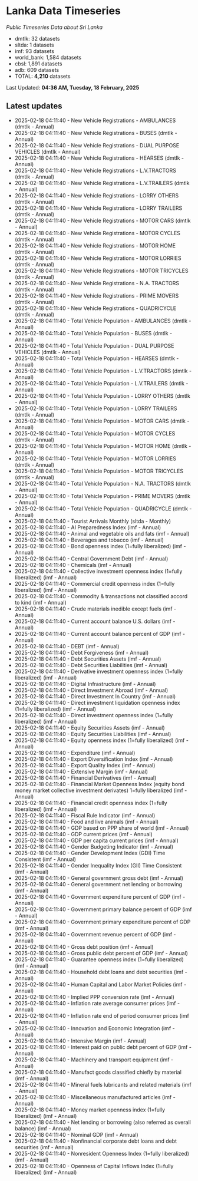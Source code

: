 # Lanka Data Timeseries
*Public Timeseries Data about Sri Lanka*

* dmtlk: 32 datasets
* sltda: 1 datasets
* imf: 93 datasets
* world_bank: 1,584 datasets
* cbsl: 1,891 datasets
* adb: 609 datasets
* TOTAL: **4,210** datasets

Last Updated: **04:36 AM, Tuesday, 18 February, 2025**

## Latest updates

* 2025-02-18 04:11:40 - New Vehicle Registrations - AMBULANCES (dmtlk - Annual)
* 2025-02-18 04:11:40 - New Vehicle Registrations - BUSES (dmtlk - Annual)
* 2025-02-18 04:11:40 - New Vehicle Registrations - DUAL PURPOSE VEHICLES (dmtlk - Annual)
* 2025-02-18 04:11:40 - New Vehicle Registrations - HEARSES (dmtlk - Annual)
* 2025-02-18 04:11:40 - New Vehicle Registrations - L.V.TRACTORS (dmtlk - Annual)
* 2025-02-18 04:11:40 - New Vehicle Registrations - L.V.TRAILERS (dmtlk - Annual)
* 2025-02-18 04:11:40 - New Vehicle Registrations - LORRY OTHERS (dmtlk - Annual)
* 2025-02-18 04:11:40 - New Vehicle Registrations - LORRY TRAILERS (dmtlk - Annual)
* 2025-02-18 04:11:40 - New Vehicle Registrations - MOTOR CARS (dmtlk - Annual)
* 2025-02-18 04:11:40 - New Vehicle Registrations - MOTOR CYCLES (dmtlk - Annual)
* 2025-02-18 04:11:40 - New Vehicle Registrations - MOTOR HOME (dmtlk - Annual)
* 2025-02-18 04:11:40 - New Vehicle Registrations - MOTOR LORRIES (dmtlk - Annual)
* 2025-02-18 04:11:40 - New Vehicle Registrations - MOTOR TRICYCLES (dmtlk - Annual)
* 2025-02-18 04:11:40 - New Vehicle Registrations - N.A. TRACTORS (dmtlk - Annual)
* 2025-02-18 04:11:40 - New Vehicle Registrations - PRIME MOVERS (dmtlk - Annual)
* 2025-02-18 04:11:40 - New Vehicle Registrations - QUADRICYCLE (dmtlk - Annual)
* 2025-02-18 04:11:40 - Total Vehicle Population - AMBULANCES (dmtlk - Annual)
* 2025-02-18 04:11:40 - Total Vehicle Population - BUSES (dmtlk - Annual)
* 2025-02-18 04:11:40 - Total Vehicle Population - DUAL PURPOSE VEHICLES (dmtlk - Annual)
* 2025-02-18 04:11:40 - Total Vehicle Population - HEARSES (dmtlk - Annual)
* 2025-02-18 04:11:40 - Total Vehicle Population - L.V.TRACTORS (dmtlk - Annual)
* 2025-02-18 04:11:40 - Total Vehicle Population - L.V.TRAILERS (dmtlk - Annual)
* 2025-02-18 04:11:40 - Total Vehicle Population - LORRY OTHERS (dmtlk - Annual)
* 2025-02-18 04:11:40 - Total Vehicle Population - LORRY TRAILERS (dmtlk - Annual)
* 2025-02-18 04:11:40 - Total Vehicle Population - MOTOR CARS (dmtlk - Annual)
* 2025-02-18 04:11:40 - Total Vehicle Population - MOTOR CYCLES (dmtlk - Annual)
* 2025-02-18 04:11:40 - Total Vehicle Population - MOTOR HOME (dmtlk - Annual)
* 2025-02-18 04:11:40 - Total Vehicle Population - MOTOR LORRIES (dmtlk - Annual)
* 2025-02-18 04:11:40 - Total Vehicle Population - MOTOR TRICYCLES (dmtlk - Annual)
* 2025-02-18 04:11:40 - Total Vehicle Population - N.A. TRACTORS (dmtlk - Annual)
* 2025-02-18 04:11:40 - Total Vehicle Population - PRIME MOVERS (dmtlk - Annual)
* 2025-02-18 04:11:40 - Total Vehicle Population - QUADRICYCLE (dmtlk - Annual)
* 2025-02-18 04:11:40 - Tourist Arrivals Monthly (sltda - Monthly)
* 2025-02-18 04:11:40 - AI Preparedness Index (imf - Annual)
* 2025-02-18 04:11:40 - Animal and vegetable oils and fats (imf - Annual)
* 2025-02-18 04:11:40 - Beverages and tobacco (imf - Annual)
* 2025-02-18 04:11:40 - Bond openness index (1=fully liberalized) (imf - Annual)
* 2025-02-18 04:11:40 - Central Government Debt (imf - Annual)
* 2025-02-18 04:11:40 - Chemicals (imf - Annual)
* 2025-02-18 04:11:40 - Collective investment openness index (1=fully liberalized) (imf - Annual)
* 2025-02-18 04:11:40 - Commercial credit openness index (1=fully liberalized) (imf - Annual)
* 2025-02-18 04:11:40 - Commodity & transactions not classified accord to kind (imf - Annual)
* 2025-02-18 04:11:40 - Crude materials inedible except fuels (imf - Annual)
* 2025-02-18 04:11:40 - Current account balance U.S. dollars (imf - Annual)
* 2025-02-18 04:11:40 - Current account balance percent of GDP (imf - Annual)
* 2025-02-18 04:11:40 - DEBT (imf - Annual)
* 2025-02-18 04:11:40 - Debt Forgiveness (imf - Annual)
* 2025-02-18 04:11:40 - Debt Securities Assets (imf - Annual)
* 2025-02-18 04:11:40 - Debt Securities Liabilities (imf - Annual)
* 2025-02-18 04:11:40 - Derivative investment openness index (1=fully liberalized) (imf - Annual)
* 2025-02-18 04:11:40 - Digital Infrastructure (imf - Annual)
* 2025-02-18 04:11:40 - Direct Investment Abroad (imf - Annual)
* 2025-02-18 04:11:40 - Direct Investment In Country (imf - Annual)
* 2025-02-18 04:11:40 - Direct investment liquidation openness index (1=fully liberalized) (imf - Annual)
* 2025-02-18 04:11:40 - Direct investment openness index (1=fully liberalized) (imf - Annual)
* 2025-02-18 04:11:40 - Equity Securities Assets (imf - Annual)
* 2025-02-18 04:11:40 - Equity Securities Liabilities (imf - Annual)
* 2025-02-18 04:11:40 - Equity openness index (1=fully liberalized) (imf - Annual)
* 2025-02-18 04:11:40 - Expenditure (imf - Annual)
* 2025-02-18 04:11:40 - Export Diversification Index (imf - Annual)
* 2025-02-18 04:11:40 - Export Quality Index (imf - Annual)
* 2025-02-18 04:11:40 - Extensive Margin (imf - Annual)
* 2025-02-18 04:11:40 - Financial Derivatives (imf - Annual)
* 2025-02-18 04:11:40 - Financial Market Openness Index (equity bond money market collective investment derivates) 1=fully liberalized (imf - Annual)
* 2025-02-18 04:11:40 - Financial credit openness index (1=fully liberalized) (imf - Annual)
* 2025-02-18 04:11:40 - Fiscal Rule Indicator (imf - Annual)
* 2025-02-18 04:11:40 - Food and live animals (imf - Annual)
* 2025-02-18 04:11:40 - GDP based on PPP share of world (imf - Annual)
* 2025-02-18 04:11:40 - GDP current prices (imf - Annual)
* 2025-02-18 04:11:40 - GDP per capita current prices (imf - Annual)
* 2025-02-18 04:11:40 - Gender Budgeting Indicator (imf - Annual)
* 2025-02-18 04:11:40 - Gender Development Index (GDI) Time Consistent (imf - Annual)
* 2025-02-18 04:11:40 - Gender Inequality Index (GII) Time Consistent (imf - Annual)
* 2025-02-18 04:11:40 - General government gross debt (imf - Annual)
* 2025-02-18 04:11:40 - General government net lending or borrowing (imf - Annual)
* 2025-02-18 04:11:40 - Government expenditure percent of GDP (imf - Annual)
* 2025-02-18 04:11:40 - Government primary balance percent of GDP (imf - Annual)
* 2025-02-18 04:11:40 - Government primary expenditure percent of GDP (imf - Annual)
* 2025-02-18 04:11:40 - Government revenue percent of GDP (imf - Annual)
* 2025-02-18 04:11:40 - Gross debt position (imf - Annual)
* 2025-02-18 04:11:40 - Gross public debt percent of GDP (imf - Annual)
* 2025-02-18 04:11:40 - Guarantee openness index (1=fully liberalized) (imf - Annual)
* 2025-02-18 04:11:40 - Household debt loans and debt securities (imf - Annual)
* 2025-02-18 04:11:40 - Human Capital and Labor Market Policies (imf - Annual)
* 2025-02-18 04:11:40 - Implied PPP conversion rate (imf - Annual)
* 2025-02-18 04:11:40 - Inflation rate average consumer prices (imf - Annual)
* 2025-02-18 04:11:40 - Inflation rate end of period consumer prices (imf - Annual)
* 2025-02-18 04:11:40 - Innovation and Economic Integration (imf - Annual)
* 2025-02-18 04:11:40 - Intensive Margin (imf - Annual)
* 2025-02-18 04:11:40 - Interest paid on public debt percent of GDP (imf - Annual)
* 2025-02-18 04:11:40 - Machinery and transport equipment (imf - Annual)
* 2025-02-18 04:11:40 - Manufact goods classified chiefly by material (imf - Annual)
* 2025-02-18 04:11:40 - Mineral fuels lubricants and related materials (imf - Annual)
* 2025-02-18 04:11:40 - Miscellaneous manufactured articles (imf - Annual)
* 2025-02-18 04:11:40 - Money market openness index (1=fully liberalized) (imf - Annual)
* 2025-02-18 04:11:40 - Net lending or borrowing (also referred as overall balance) (imf - Annual)
* 2025-02-18 04:11:40 - Nominal GDP (imf - Annual)
* 2025-02-18 04:11:40 - Nonfinancial corporate debt loans and debt securities (imf - Annual)
* 2025-02-18 04:11:40 - Nonresident Openness Index (1=fully liberalized) (imf - Annual)
* 2025-02-18 04:11:40 - Openness of Capital Inflows Index (1=fully liberalized) (imf - Annual)